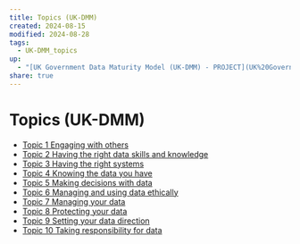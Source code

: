```yaml
---
title: Topics (UK-DMM)
created: 2024-08-15
modified: 2024-08-28
tags:
  - UK-DMM_topics
up:
  - "[UK Government Data Maturity Model (UK-DMM) - PROJECT](UK%20Government%20Data%20Maturity%20Model%20(UK-DMM)%20-%20PROJECT.md)"
share: true
---
```

# Topics (UK-DMM)
- [Topic 1 Engaging with others](../Topic%201%20Engaging%20with%20others.md) 
- [Topic 2 Having the right data skills and knowledge](./Topic%202%20Having%20the%20right%20data%20skills%20and%20knowledge.md)
- [Topic 3 Having the right systems](../Topic%203%20Having%20the%20right%20systems.md)                  
- [Topic 4 Knowing the data you have](../Topic%204%20Knowing%20the%20data%20you%20have.md)                 
- [Topic 5 Making decisions with data](../Topic%205%20Making%20decisions%20with%20data.md)                
- [Topic 6 Managing and using data ethically](../Topic%206%20Managing%20and%20using%20data%20ethically.md)         
- [Topic 7 Managing your data](../Topic%207%20Managing%20your%20data.md)                        
- [Topic 8 Protecting your data](../Topic%208%20Protecting%20your%20data.md)                      
- [Topic 9 Setting your data direction](../Topic%209%20Setting%20your%20data%20direction.md)               
- [Topic 10 Taking responsibility for data](../Topic%2010%20Taking%20responsibility%20for%20data.md)
